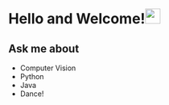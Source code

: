<h1>Hello and Welcome!<img src="[https://emojis.slackmojis.com/emojis/images/1531849430/4246/blob-sunglasses.gif?1531849430](https://slackmojis.com/emojis/68692-amongus/download)" width="30"/></h1>



## Ask me about 
- Computer Vision
- Python
- Java
- Dance!

<!--
**anoushkabroal/anoushkabroal** is a ✨ _special_ ✨ repository because its `README.md` (this file) appears on your GitHub profile.

Here are some ideas to get you started:

- 🔭 I’m currently working on ...
- 🌱 I’m currently learning ...
- 👯 I’m looking to collaborate on ...
- 🤔 I’m looking for help with ...
- 💬 Ask me about dance and computer science!
- 📫 How to reach me: anoushka.abroal@gmail.com
- 😄 Pronouns: she/her
- ⚡ Fun fact: ...
-->
